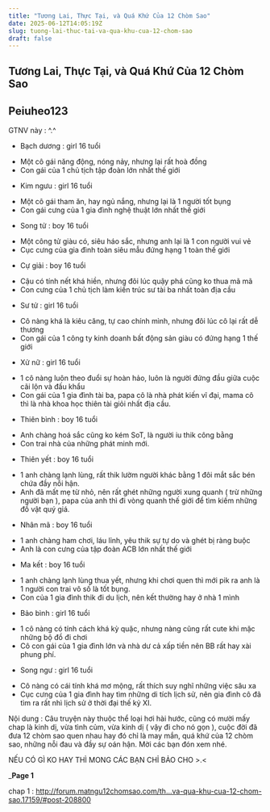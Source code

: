 ```yaml
---
title: "Tương Lai, Thực Tại, và Quá Khứ Của 12 Chòm Sao"
date: 2025-06-12T14:05:19Z
slug: tuong-lai-thuc-tai-va-qua-khu-cua-12-chom-sao
draft: false
---
```


## Tương Lai, Thực Tại, và Quá Khứ Của 12 Chòm Sao

## Peiuheo123

GTNV này : ^.^

- Bạch dương : girl 16 tuổi
+ Một cô gái năng động, nóng nảy, nhưng lại rất hoà đồng
+ Con gái của 1 chủ tịch tập đoàn lớn nhất thế giới

- Kim ngưu : girl 16 tuổi
+ Một cô gái tham ăn, hay ngủ nắng, nhưng lại là 1 người tốt bụng
+ Con gái cưng của 1 gia đình nghệ thuật lớn nhất thế giới

- Song tử : boy 16 tuổi
+ Một công tử giàu có, siêu háo sắc, nhưng anh lại là 1 con người vui vẻ
+ Cục cưng của gia đình toàn siêu mẫu đứng hạng 1 toàn thế giới

- Cự giải : boy 16 tuổi
+ Cậu có tính nết khá hiền, nhưng đôi lúc quậy phá cũng ko thua mã mã
+ Con cưng của 1 chủ tịch làm kiến trúc sư tài ba nhất toàn địa cầu

- Sư tử : girl 16 tuổi
+ Cô nàng khá là kiêu căng, tự cao chính mình, nhưng đôi lúc cô lại rất dễ thương
+ Con gái của 1 công ty kinh doanh bất động sản giàu có đứng hạng 1 thế giới

- Xử nữ : girl 16 tuổi
+ 1 cô nàng luôn theo đuổi sự hoàn hảo, luôn là người đứng đầu giữa cuộc cãi lộn và đấu khẩu
+ Con gái của 1 gia đình tài ba, papa cô là nhà phát kiến vĩ đại, mama cô thì là nhà khoa học thiên tài giỏi nhất địa cầu.

- Thiên bình : boy 16 tuổi
+ Anh chàng hoá sắc cũng ko kém SoT, là người iu thik công bằng
+ Con trai nhà của những phát minh mới.

- Thiên yết : boy 16 tuổi
+ 1 anh chàng lạnh lùng, rất thik lườm người khác bằng 1 đôi mắt sắc bén chứa đầy nỗi hận.
+ Anh đã mất mẹ từ nhỏ, nên rất ghét những người xung quanh ( trừ những người bạn ), papa của anh thì đi vòng quanh thế giới để tìm kiếm những đồ vật quý giá.

- Nhân mã : boy 16 tuổi 
+ 1 anh chàng ham chơi, láu lỉnh, yêu thik sự tự do và ghét bị ràng buộc
+ Anh là con cưng của tập đoàn ACB lớn nhất thế giới

- Ma kết : boy 16 tuổi
+ 1 anh chàng lạnh lùng thua yết, nhưng khi chơi quen thì mới pik ra anh là 1 người con trai vô số là tốt bụng.
+ Con của 1 gia đình thik đi du lịch, nên kết thường hay ở nhà 1 mình

- Bảo bình : girl 16 tuổi
+ 1 cô nàng có tính cách khá kỳ quặc, nhưng nàng cũng rất cute khi mặc những bộ đồ đi chơi
+ Cô con gái của 1 gia đình lớn và nhà dư cả xấp tiền nên BB rất hay xài phung phí.

- Song ngư : girl 16 tuổi
+ Cô nàng có cái tính khá mơ mộng, rất thích suy nghĩ những việc sâu xa
+ Cục cưng của 1 gia đình hay tìm những di tích lịch sử, nên gia đình cô đã tìm ra rất nhì lịch sử ở thời đại thế kỷ XI.

Nội dung :
Câu truyện này thuộc thể loại hơi hài hước, cũng có mười mấy chap là kinh dị, vừa tình củm, vừa kinh dị ( vậy đi cho nó gọn ), cuộc đời đã đưa 12 chòm sao quen nhau hay đó chỉ là may mắn, quá khứ của 12 chòm sao, những nỗi đau và đầy sự oán hận. Mời các bạn đón xem nhé. 

NẾU CÓ GÌ KO HAY THÌ MONG CÁC BẠN CHỈ BẢO CHO >.<

_______________________________Page 1______________________________

chap 1 : http://forum.matngu12chomsao.com/th...va-qua-khu-cua-12-chom-sao.17159/#post-208800